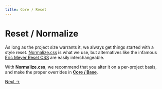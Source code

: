```yaml
---
title: Core / Reset
---
```


# Reset / Normalize

As long as the project size warrants it, we always get things started with a style reset. [Normalize.css](http://necolas.github.io/normalize.css/) is what we use, but alternatives like the infamous [Eric Meyer Reset CSS](http://meyerweb.com/eric/tools/css/reset/) are easily interchangeable.

With **Normalize.css**, we recommend that you alter it on a per-project basis, and make the proper overrides in [**Core / Base**](/core/base/).

<a class="btn--b" href="/core/settings/">Next &rarr;</a>
